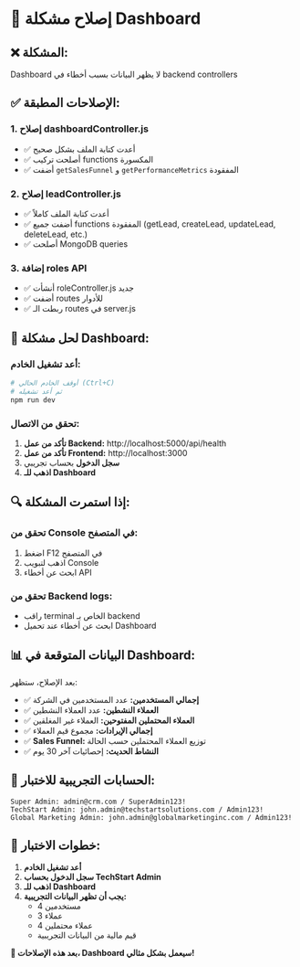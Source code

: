 # 🔧 إصلاح مشكلة Dashboard

## ❌ **المشكلة:**
Dashboard لا يظهر البيانات بسبب أخطاء في backend controllers

## ✅ **الإصلاحات المطبقة:**

### 1. **إصلاح dashboardController.js**
- ✅ أعدت كتابة الملف بشكل صحيح
- ✅ أصلحت تركيب functions المكسورة
- ✅ أضفت `getSalesFunnel` و `getPerformanceMetrics` المفقودة

### 2. **إصلاح leadController.js**  
- ✅ أعدت كتابة الملف كاملاً
- ✅ أضفت جميع functions المفقودة (getLead, createLead, updateLead, deleteLead, etc.)
- ✅ أصلحت MongoDB queries

### 3. **إضافة roles API**
- ✅ أنشأت roleController.js جديد
- ✅ أضفت routes للأدوار
- ✅ ربطت الـ routes في server.js

## 🚀 **لحل مشكلة Dashboard:**

### **أعد تشغيل الخادم:**
```bash
# أوقف الخادم الحالي (Ctrl+C)
# ثم أعد تشغيله
npm run dev
```

### **تحقق من الاتصال:**
1. **تأكد من عمل Backend:** http://localhost:5000/api/health
2. **تأكد من عمل Frontend:** http://localhost:3000
3. **سجل الدخول** بحساب تجريبي
4. **اذهب للـ Dashboard**

## 🔍 **إذا استمرت المشكلة:**

### **تحقق من Console في المتصفح:**
1. اضغط F12 في المتصفح
2. اذهب لتبويب Console
3. ابحث عن أخطاء API

### **تحقق من Backend logs:**
- راقب terminal الخاص بـ backend
- ابحث عن أخطاء عند تحميل Dashboard

## 📊 **البيانات المتوقعة في Dashboard:**

بعد الإصلاح، ستظهر:
- ✅ **إجمالي المستخدمين:** عدد المستخدمين في الشركة
- ✅ **العملاء النشطين:** عدد العملاء النشطين
- ✅ **العملاء المحتملين المفتوحين:** العملاء غير المغلقين
- ✅ **إجمالي الإيرادات:** مجموع قيم العملاء
- ✅ **Sales Funnel:** توزيع العملاء المحتملين حسب الحالة
- ✅ **النشاط الحديث:** إحصائيات آخر 30 يوم

## 🎯 **الحسابات التجريبية للاختبار:**

```
Super Admin: admin@crm.com / SuperAdmin123!
TechStart Admin: john.admin@techstartsolutions.com / Admin123!
Global Marketing Admin: john.admin@globalmarketinginc.com / Admin123!
```

## 🔄 **خطوات الاختبار:**

1. **أعد تشغيل الخادم**
2. **سجل الدخول بحساب TechStart Admin**
3. **اذهب للـ Dashboard**
4. **يجب أن تظهر البيانات التجريبية:**
   - 4 مستخدمين
   - 3 عملاء
   - 4 عملاء محتملين
   - قيم مالية من البيانات التجريبية

**🎉 بعد هذه الإصلاحات، Dashboard سيعمل بشكل مثالي!**













